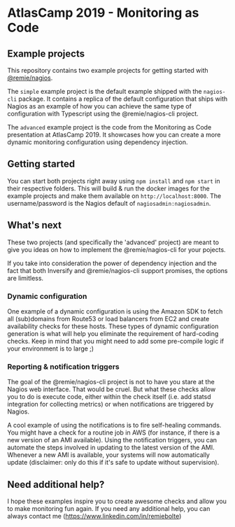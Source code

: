 
# AtlasCamp 2019 - Monitoring as Code

## Example projects

This repository contains two example projects for getting started with [@remie/nagios](https://github.com/remie/nagios).

The `simple` example project is the default example shipped with the `nagios-cli` package. It contains a replica of the
default configuration that ships with Nagios as an example of how you can achieve the same type of configuration with
Typescript using the @remie/nagios-cli project.

The `advanced` example project is the code from the Monitoring as Code presentation at AtlasCamp 2019. It showcases
how you can create a more dynamic monitoring configuration using dependency injection.

## Getting started

You can start both projects right away using `npm install` and `npm start` in their respective folders. This will
build & run the docker images for the example projects and make them available on `http://localhost:8000`. The
username/password is the Nagios default of `nagiosadmin:nagiosadmin`.

## What's next

These two projects (and specifically the 'advanced' project) are meant to give you ideas on how to implement the
@remie/nagios-cli for your pojects.

If you take into consideration the power of dependency injection and the fact that both Inversify and @remie/nagios-cli
support promises, the options are limitless. 

### Dynamic configuration

One example of a dynamic configuration is using the Amazon SDK to fetch all (sub)domains from Route53 or load balancers 
from EC2 and create availability checks for these hosts. These types of dynamic configuration generation is what will 
help you eliminate the requirement of hard-coding checks. Keep in mind that you might need to add some pre-compile 
logic if your environment is to large ;)

### Reporting & notification triggers

The goal of the @remie/nagios-cli project is not to have you stare at the Nagios web interface. That would be cruel.
But what these checks allow you to do is execute code, either within the check itself (i.e. add statsd integration 
for collecting metrics) or when notifications are triggered by Nagios.

A cool example of using the notifications is to fire self-healing commands. You might have a check for a routine
job in AWS (for instance, if there is a new version of an AMI available). Using the notification triggers, you can
automate the steps involved in updating to the latest version of the AMI. Whenever a new AMI is available, your
systems will now automatically update (disclaimer: only do this if it's safe to update without supervision).

## Need additional help?

I hope these examples inspire you to create awesome checks and allow you to make monitoring fun again.
If you need any additional help, you can always contact me (https://www.linkedin.com/in/remiebolte)